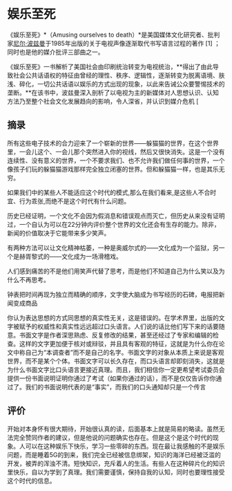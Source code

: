 # 娱乐至死

《娱乐至死》*（Amusing ourselves to death）*是美国媒体文化研究者、批判家[尼尔·波兹曼](https://baike.baidu.com/item/尼尔·波兹曼?fromModule=lemma_inlink)于1985年出版的关于电视声像逐渐取代书写语言过程的著作 [1] ；同时也是他的媒介批评三部曲之一。

《娱乐至死》一书解析了美国社会由印刷统治转变为电视统治，**得出了由此导致社会公共话语权的特征由曾经的理性、秩序、逻辑性，逐渐转变为脱离语境、肤浅、碎化，一切公共话语以娱乐的方式出现的现象，以此来告诫公众要警惕技术的垄断。**在该书中，波兹曼深入剖析了以电视为主的新媒体对人思想认识、认知方法乃至整个社会文化发展趋向的影响，令人深省，并认识到媒介危机 [

## 摘录

所有这些电子技术的合力迎来了一个崭新的世界——躲猫猫的世界，在这个世界里，一会儿这个、一会儿那个突然进入你的视线，然后又很快消失。这是一个没有连续性、没有意义的世界，一个不要求我们、也不允许我们做任何事的世界，一个像孩子们玩的躲猫猫游戏那样完全独立闭塞的世界。但和躲猫猫一样，也是其乐无穷。

如果我们中的某些人不能适应这个时代的模式,那么在我们看来,是这些人不合时宜、行为乖张,而绝不是这个时代有什么问题。

历史已经证明，一个文化不会因为假消息和错误观点而灭亡，但历史从来没有证明过，一个自认为可以在22分钟内评价整个世界的文化还会有生存的能力。除非，新闻的价值取决于它能带来多少笑声。

有两种方法可以让文化精神枯萎，一种是奥威尔式的——文化成为一个监狱，另一个是赫胥黎式的——文化成为一场滑稽戏。

人们感到痛苦的不是他们用笑声代替了思考，而是他们不知道自己为什么笑以及为什么不再思考。

钟表把时间再现为独立而精确的顺序，文字使大脑成为书写经历的石碑，电报把新闻变成商品

你认为表达思想的方式同思想的真实性无关，这是错误的。在学术界里，出版的文字被赋予的权威性和真实性远远超过口头语言。人们说的话比他们写下来的话要随意。书面文字是作者深思熟虑、反复修改的结果，甚至还经过了专家和编辑的检查。这样的文字更加便于核对或辩驳，并且具有客观的特征，这就是为什么你在论文中称自己为“本调查者”而不是自己的名字。书面文字的对象从本质上来说是客观世界，而不是某个个体。书面文字可以长久存在，而口头语言却即刻消失，这就是为什么书面文字比口头语言更接近真理。而且，我们相信你一定更希望考试委员会提供一份书面说明证明你通过了考试（如果你通过的话），而不是仅仅告诉你你通过了。我们的书面说明代表的是“事实”，而我们的口头通知却只是一个传言

## 评价

开始对本身怀有很大期待，开始很认真的读，后面基本上就是简易的略读。虽然无法完全赞同作者的建议，但是他说的问题确实也存在。但是这个是这个时代的现象。人可以在这种娱乐下快乐，学习一些零碎的东西。现在最让我感触的不是娱乐问题，而是睡着5G的到来，我们完全已经被信息绑架，知识的海洋已经被泛滥的开发，被弄的浑浊不清。短快知识，充斥着人的生活。有些人在这种碎片化的知识里快乐，自以为学到了真理。我们需要谨慎，保持自我的认知，同时也要理性接受这个时代的信息。